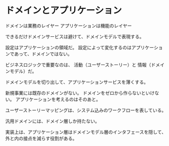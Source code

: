 # ドメインとアプリケーション

ドメインは業務のレイヤー
アプリケーションは機能のレイヤー

できるだけドメインサービスは避けて、ドメインモデルで表現する。

設定はアプリケーションの領域だ。
設定によって変化するのはアプリケーションであって、ドメインではない。

ビジネスロジックで重要なのは、
活動（ユーザーストーリー）と
情報（ドメインモデル）だ。

ドメインモデルを切り出して、アプリケーションサービスを薄くする。

新規事業には既存のドメインがない。
ドメインをゼロから作らないといけない。
アプリケーションを考えるのはそのあと。

ユーザーストーリーマッピングは、システム込みのワークフローを表している。

汎用ドメインには、ドメイン層しか持たない。

実装上は、アプリケーション層はドメインモデル層のインタフェースを隠して、外と内の接点を減らす役割がある。
